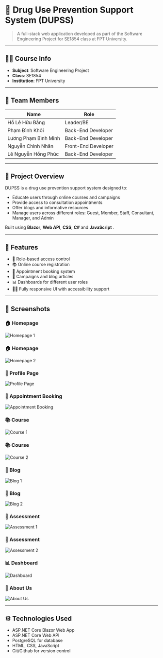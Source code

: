 # 💊 Drug Use Prevention Support System (DUPSS)

> A full-stack web application developed as part of the Software Engineering Project for SE1854 class at FPT University.

---

## 👨‍🏫 Course Info
- **Subject**: Software Engineering Project  
- **Class**: SE1854  
- **Institution**: FPT University  

---

## 👥 Team Members

| Name                  | Role               |
|-----------------------|--------------------|
| Hồ Lê Hữu Bằng        | Leader/BE          |
| Phạm Đình Khôi        | Back-End Developer |
| Lương Phạm Bình Minh  | Back-End Developer |
| Nguyễn Chinh Nhân     | Front-End Developer|
| Lê Nguyễn Hồng Phúc   | Back-End Developer |

---

## 🧩 Project Overview

DUPSS is a drug use prevention support system designed to:
- Educate users through online courses and campaigns  
- Provide access to consultation appointments  
- Offer blogs and informative resources  
- Manage users across different roles: Guest, Member, Staff, Consultant, Manager, and Admin  

Built using **Blazor**, **Web API**, **CSS**, **C#** and **JavaScript** .

---

## 🚀 Features

- 👤 Role-based access control
- 📚 Online course registration
- 📅 Appointment booking system
- 📢 Campaigns and blog articles
- 📊 Dashboards for different user roles
- 🧑‍💻 Fully responsive UI with accessibility support

---

## 📸 Screenshots

### 🏠 Homepage 
![Homepage 1](./src/DUPSS.Web/wwwroot/images/Others/Homepage1.png)

### 🏠 Homepage 
![Homepage 2](./src/DUPSS.Web/wwwroot/images/Others/Homepage2.png)

### 👤 Profile Page
![Profile Page](./src/DUPSS.Web/wwwroot/images/Others/Profile.png)

### 📅 Appointment Booking
![Appointment Booking](./src/DUPSS.Web/wwwroot/images/Others/BookingAppointment.png)

### 📚 Course 
![Course 1](./src/DUPSS.Web/wwwroot/images/Others/Course1.png)

### 📚 Course 
![Course 2](./src/DUPSS.Web/wwwroot/images/Others/Course2.png)

### 📝 Blog 
![Blog 1](./src/DUPSS.Web/wwwroot/images/Others/Blog1.png)

### 📝 Blog 
![Blog 2](./src/DUPSS.Web/wwwroot/images/Others/Blog2.png)

### 📝 Assessment 
![Assessment 1](./src/DUPSS.Web/wwwroot/images/Others/Assessment1.png)

### 📝 Assessment 
![Assessment 2](./src/DUPSS.Web/wwwroot/images/Others/Assessment2.png)

### 📊 Dashboard
![Dashboard](./src/DUPSS.Web/wwwroot/images/Others/Dashboard.png)

### 🧾 About Us
![About Us](./src/DUPSS.Web/wwwroot/images/Others/AboutUs.png)


---

## ⚙️ Technologies Used

- ASP.NET Core Blazor Web App
- ASP.NET Core Web API
- PostgreSQL for database
- HTML, CSS, JavaScript
- Git/Github for version control
